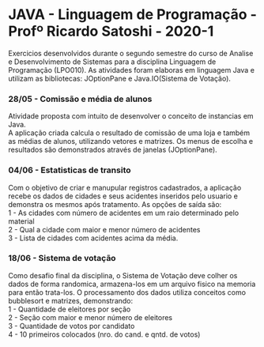 # JAVA - Linguagem de Programação - Profº Ricardo Satoshi - 2020-1

Exercicios desenvolvidos durante o segundo semestre do curso de Analise e Desenvolvimento de Sistemas para a disciplina Linguagem de Programação (LPO010). As atividades foram elaboras em linguagem Java e utilizam as bibliotecas: JOptionPane e Java.IO(Sistema de Votação).</br>

### 28/05 - Comissão e média de alunos

Atividade proposta com intuito de desenvolver o conceito de instancias em Java.</br>
A aplicação criada calcula o resultado de comissão de uma loja e também as médias de alunos, utilizando vetores e matrizes. Os menus de escolha e resultados são demonstrados através de janelas (JOptionPane).

### 04/06 - Estatisticas de transito

Com o objetivo de criar e manupular registros cadastrados, a aplicação recebe os dados de cidades e seus acidentes inseridos pelo usuario e demonstra os mesmos após tratamento. As opções de saída são:</br>
1 - As cidades com número de acidentes em um raio determinado pelo material</br>
2 - Qual a cidade com maior e menor número de acidentes</br>
3 - Lista de cidades com acidentes acima da média.

### 18/06 - Sistema de votação

Como desafio final da disciplina, o Sistema de Votação deve colher os dados de forma randomica, armazena-los em um arquivo fisico na memoria para então trata-los. O processamento dos dados utiliza conceitos como bubblesort e matrizes, demonstrando:</br>
1 - Quantidade de eleitores por seção</br>
2 - Seção com maior e menor número de eleitores</br>
3 - Quantidade de votos por candidato</br>
4 - 10 primeiros colocados (nro. do cand. e qntd. de votos)
